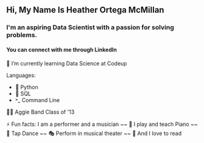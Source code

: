 ## Hi, My Name Is Heather Ortega McMillan

### I'm an aspiring Data Scientist with a passion for solving problems. 

#### You can connect with me through LinkedIn

🌱 I’m currently learning Data Science at Codeup

Languages: 
- 🐍 Python
- 🥞 SQL
- ˃_ Command Line

👍🏻 Aggie Band Class of '13

⚡ Fun facts: I am a performer and a musician ~~ 🎹 I play and teach Piano ~~ 💃 Tap Dance ~~ 🎭 Perform in musical theater ~~ 📖 And I love to read  

<!--
**HeatherOrtegaMcMillan/HeatherOrtegaMcMillan** is a ✨ _special_ ✨ repository because its `README.md` (this file) appears on your GitHub profile.
